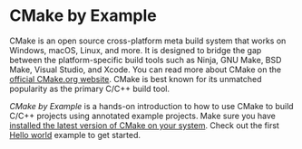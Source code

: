 # CMake by Example

CMake is an open source cross-platform meta build system that works on Windows, macOS, Linux, and more. It is designed to bridge the gap between the platform-specific build tools such as Ninja, GNU Make, BSD Make, Visual Studio, and Xcode. You can read more about CMake on the [official CMake.org website](https://cmake.org/). CMake is best known for its unmatched popularity as the primary C/C++ build tool.

*CMake by Example* is a hands-on introduction to how to use CMake to build C/C++ projects using annotated example projects. Make sure you have [installed the latest version of CMake on your system](https://cmake.org/download/). Check out the first [Hello world](hello-world.md) example to get started.

<!-- cmdrun exec 2>&1 && grep '^- ' SUMMARY.md | sed 's/README\.md/index.html/' -->

